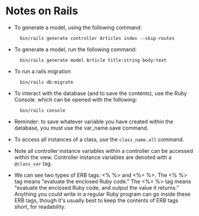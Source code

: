 # Notes on Rails

* To generate a model, using the following command:

        bin/rails generate controller Articles index --skip-routes

* To generate a model, run the following command:

        bin/rails generate model Article title:string body:text

* To run a rails migration

        bin/rails db:migrate

* To interact with the database (and to save the contents), use the Ruby Console. which can be opened with the following:

        bin/rails console

* Reminder: to save whatever variable you have created within the database, you must use the var_name.save command.
* To access all instances of a class, use the `class_name.all` command.

* Note all controller instance variables within a controller can be accessed within the view. Controller instance variables are denoted with a `@class_var` tag.
* We can see two types of ERB tags: <% %> and <%= %>. The <% %> tag means "evaluate the enclosed Ruby code." The <%= %> tag means "evaluate the enclosed Ruby code, and output the value it returns." Anything you could write in a regular Ruby program can go inside these ERB tags, though it's usually best to keep the contents of ERB tags short, for readability.
